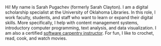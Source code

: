 Hi! My name is Sarah Pugachev (formerly Sarah Clayton). I am a digital scholarship specialist at the University of Oklahoma Libraries. In this role, I work faculty, students, and staff who want to learn or expand their digital skills. More specifically, I help with content management systems, introductory computer programming, text analysis, and data visualization. I am also a certified [software carpentry instructor](https://carpentries.org/). For fun, I like to crochet, read, cook, and watch movies. 
